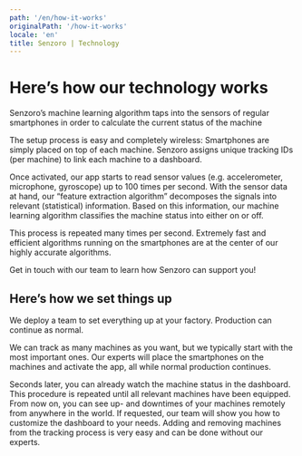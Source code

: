 ```yaml
---
path: '/en/how-it-works'
originalPath: '/how-it-works'
locale: 'en'
title: Senzoro | Technology
---
```


# Here’s how our technology works

Senzoro’s machine learning algorithm taps into the sensors of regular smartphones in order to calculate the current status of the machine

The setup process is easy and completely wireless: Smartphones are simply placed on top of each machine. Senzoro assigns unique tracking IDs (per machine) to link each machine to a dashboard.

Once activated, our app starts to read sensor values (e.g. accelerometer, microphone, gyroscope) up to 100 times per second. With the sensor data at hand, our “feature extraction algorithm” decomposes the signals into relevant (statistical) information. Based on this information, our machine learning algorithm classifies the machine status into either on or off.

This process is repeated many times per second. Extremely fast and efficient algorithms running on the smartphones are at the center of our highly accurate algorithms.

Get in touch with our team to learn how Senzoro can support you!

## Here’s how we set things up

We deploy a team to set everything up at your factory. Production can continue as normal.

We can track as many machines as you want, but we typically start with the most important ones. Our experts will place the smartphones on the machines and activate the app, all while normal production continues.

Seconds later, you can already watch the machine status in the dashboard. This procedure is repeated until all relevant machines have been equipped. From now on, you can see up- and downtimes of your machines remotely from anywhere in the world. If requested, our team will show you how to customize the dashboard to your needs. Adding and removing machines from the tracking process is very easy and can be done without our experts.
